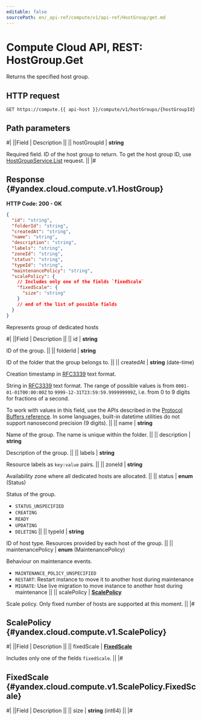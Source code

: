 ```yaml
---
editable: false
sourcePath: en/_api-ref/compute/v1/api-ref/HostGroup/get.md
---
```


# Compute Cloud API, REST: HostGroup.Get

Returns the specified host group.

## HTTP request

```
GET https://compute.{{ api-host }}/compute/v1/hostGroups/{hostGroupId}
```

## Path parameters

#|
||Field | Description ||
|| hostGroupId | **string**

Required field. ID of the host group to return.
To get the host group ID, use [HostGroupService.List](/docs/compute/api-ref/HostGroup/list#List) request. ||
|#

## Response {#yandex.cloud.compute.v1.HostGroup}

**HTTP Code: 200 - OK**

```json
{
  "id": "string",
  "folderId": "string",
  "createdAt": "string",
  "name": "string",
  "description": "string",
  "labels": "string",
  "zoneId": "string",
  "status": "string",
  "typeId": "string",
  "maintenancePolicy": "string",
  "scalePolicy": {
    // Includes only one of the fields `fixedScale`
    "fixedScale": {
      "size": "string"
    }
    // end of the list of possible fields
  }
}
```

Represents group of dedicated hosts

#|
||Field | Description ||
|| id | **string**

ID of the group. ||
|| folderId | **string**

ID of the folder that the group belongs to. ||
|| createdAt | **string** (date-time)

Creation timestamp in [RFC3339](https://www.ietf.org/rfc/rfc3339.txt) text format.

String in [RFC3339](https://www.ietf.org/rfc/rfc3339.txt) text format. The range of possible values is from
`0001-01-01T00:00:00Z` to `9999-12-31T23:59:59.999999999Z`, i.e. from 0 to 9 digits for fractions of a second.

To work with values in this field, use the APIs described in the
[Protocol Buffers reference](https://developers.google.com/protocol-buffers/docs/reference/overview).
In some languages, built-in datetime utilities do not support nanosecond precision (9 digits). ||
|| name | **string**

Name of the group. The name is unique within the folder. ||
|| description | **string**

Description of the group. ||
|| labels | **string**

Resource labels as `key:value` pairs. ||
|| zoneId | **string**

Availability zone where all dedicated hosts are allocated. ||
|| status | **enum** (Status)

Status of the group.

- `STATUS_UNSPECIFIED`
- `CREATING`
- `READY`
- `UPDATING`
- `DELETING` ||
|| typeId | **string**

ID of host type. Resources provided by each host of the group. ||
|| maintenancePolicy | **enum** (MaintenancePolicy)

Behaviour on maintenance events.

- `MAINTENANCE_POLICY_UNSPECIFIED`
- `RESTART`: Restart instance to move it to another host during maintenance
- `MIGRATE`: Use live migration to move instance to another host during maintenance ||
|| scalePolicy | **[ScalePolicy](#yandex.cloud.compute.v1.ScalePolicy)**

Scale policy. Only fixed number of hosts are supported at this moment. ||
|#

## ScalePolicy {#yandex.cloud.compute.v1.ScalePolicy}

#|
||Field | Description ||
|| fixedScale | **[FixedScale](#yandex.cloud.compute.v1.ScalePolicy.FixedScale)**

Includes only one of the fields `fixedScale`. ||
|#

## FixedScale {#yandex.cloud.compute.v1.ScalePolicy.FixedScale}

#|
||Field | Description ||
|| size | **string** (int64) ||
|#